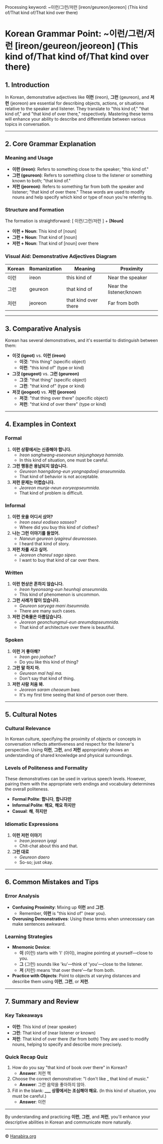 Processing keyword: ~이런/그런/저런 [ireon/geureon/jeoreon] (This kind of/That kind of/That kind over there)
# Korean Grammar Point: ~이런/그런/저런 [ireon/geureon/jeoreon] (This kind of/That kind of/That kind over there)

## 1. Introduction
In Korean, demonstrative adjectives like **이런** (ireon), **그런** (geureon), and **저런** (jeoreon) are essential for describing objects, actions, or situations relative to the speaker and listener. They translate to "this kind of," "that kind of," and "that kind of over there," respectively. Mastering these terms will enhance your ability to describe and differentiate between various topics in conversation.

---
## 2. Core Grammar Explanation
### Meaning and Usage
- **이런 (ireon)**: Refers to something close to the speaker; "this kind of."
- **그런 (geureon)**: Refers to something close to the listener or something known to both; "that kind of."
- **저런 (jeoreon)**: Refers to something far from both the speaker and listener; "that kind of over there."
These words are used to modify nouns and help specify which kind or type of noun you're referring to.
### Structure and Formation
The formation is straightforward:
\[ 이런/그런/저런 \] + **[Noun]**
- **이런 + Noun**: This kind of [noun]
- **그런 + Noun**: That kind of [noun]
- **저런 + Noun**: That kind of [noun] over there
### Visual Aid: Demonstrative Adjectives Diagram
| Korean | Romanization | Meaning          | Proximity              |
|--------|--------------|------------------|------------------------|
| 이런     | ireon        | this kind of     | Near the speaker       |
| 그런     | geureon      | that kind of     | Near the listener/known|
| 저런     | jeoreon      | that kind over there | Far from both         |
---
## 3. Comparative Analysis
Korean has several demonstratives, and it's essential to distinguish between them:
- **이것 (igeot)** vs. **이런 (ireon)**
  - **이것**: "this thing" (specific object)
  - **이런**: "this kind of" (type or kind)
- **그것 (geugeot)** vs. **그런 (geureon)**
  - **그것**: "that thing" (specific object)
  - **그런**: "that kind of" (type or kind)
- **저것 (jeogeot)** vs. **저런 (jeoreon)**
  - **저것**: "that thing over there" (specific object)
  - **저런**: "that kind of over there" (type or kind)
---
## 4. Examples in Context
### Formal
1. **이런 상황에서는 신중해야 합니다.**
   - _Ireon sanghwang-eseoneun sinjunghaeya hamnida._
   - In this kind of situation, one must be careful.
2. **그런 행동은 용납되지 않습니다.**
   - _Geureon haengdong-eun yongnapdoeji anseumnida._
   - That kind of behavior is not acceptable.
3. **저런 문제는 어렵습니다.**
   - _Jeoreon munje-neun eoryeopseumnida._
   - That kind of problem is difficult.
### Informal
1. **이런 옷을 어디서 샀어?**
   - _Ireon oseul eodiseo sasseo?_
   - Where did you buy this kind of clothes?
2. **나는 그런 이야기를 들었어.**
   - _Naneun geureon iyagireul deureosseo._
   - I heard that kind of story.
3. **저런 차를 사고 싶어.**
   - _Jeoreon chareul sago sipeo._
   - I want to buy that kind of car over there.
### Written
1. **이런 현상은 흔하지 않습니다.**
   - _Ireon hyeonsang-eun heunhaji anseumnida._
   - This kind of phenomenon is uncommon.
2. **그런 사례가 많이 있습니다.**
   - _Geureon saryega mani itseumnida._
   - There are many such cases.
3. **저런 건축물은 아름답습니다.**
   - _Jeoreon geonchungmul-eun areumdapseumnida._
   - That kind of architecture over there is beautiful.
### Spoken
1. **이런 거 좋아해?**
   - _Ireon geo joahae?_
   - Do you like this kind of thing?
2. **그런 말 하지 마.**
   - _Geureon mal haji ma._
   - Don't say that kind of thing.
3. **저런 사람 처음 봐.**
   - _Jeoreon saram cheoeum bwa._
   - It's my first time seeing that kind of person over there.
---
## 5. Cultural Notes
### Cultural Relevance
In Korean culture, specifying the proximity of objects or concepts in conversation reflects attentiveness and respect for the listener's perspective. Using **이런**, **그런**, and **저런** appropriately shows an understanding of shared knowledge and physical surroundings.
### Levels of Politeness and Formality
These demonstratives can be used in various speech levels. However, pairing them with the appropriate verb endings and vocabulary determines the overall politeness.
- **Formal Polite**: **합니다**, **합니다만**
- **Informal Polite**: **해요**, **해요 하지만**
- **Casual**: **해**, **하지만**
### Idiomatic Expressions
1. **이런 저런 이야기**
   - _Ireon jeoreon iyagi_
   - Chit-chat about this and that.
2. **그런 대로**
   - _Geureon daero_
   - So-so; just okay.
---
## 6. Common Mistakes and Tips
### Error Analysis
- **Confusing Proximity**: Mixing up **이런** and **그런**.
  - Remember, **이런** is "this kind of" (near you).
- **Overusing Demonstratives**: Using these terms when unnecessary can make sentences awkward.
### Learning Strategies
- **Mnemonic Device**:
  - **이** (이런) starts with 'I' (아이), imagine pointing at yourself—close to you.
  - **그** (그런) sounds like 'ku'—think of 'you'—close to the listener.
  - **저** (저런) means 'that over there'—far from both.
- **Practice with Objects**: Point to objects at varying distances and describe them using **이런**, **그런**, or **저런**.
---
## 7. Summary and Review
### Key Takeaways
- **이런**: This kind of (near speaker)
- **그런**: That kind of (near listener or known)
- **저런**: That kind of over there (far from both)
They are used to modify nouns, helping to specify and describe more precisely.
### Quick Recap Quiz
1. How do you say "that kind of book over there" in Korean?
   - **Answer**: 저런 책
2. Choose the correct demonstrative: "I don't like _ that kind of music."
   - **Answer**: 그런 음악을 좋아하지 않아.
3. Fill in the blank: **___ 상황에서는 조심해야 해요.** (In this kind of situation, you must be careful.)
   - **Answer**: 이런
---
By understanding and practicing **이런**, **그런**, and **저런**, you'll enhance your descriptive abilities in Korean and communicate more naturally.

---
© [Hanabira.org](https://hanabira.org)
